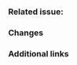 <!--
Thank you for contributing to Azion Docs! Please fill out the information below.
Don't forget to add the Jira issue code to the title of this PR or the GitHub issue hash.
For example: 
- [EDU-3000] Modify origins page to include load balancer
- [#34] Add new edge application CLI commands
- [HOTFIX] Fix broken link in Orch doc
-->

### Related issue: <!-- If there's an existing GitHub or Jira issue for your change, please add the link here. -->

### Changes

<!-- List and describe the major changes that this PR will implement.
For example:
- Added note about GraphQL debugging methods
- Removed section on account permissions
- Reworded Network Lists section
- Fixed broken links -->

### Additional links

<!-- You may add any links you believe relevant here, like message threads, external documentation, other issues, etc. -->
